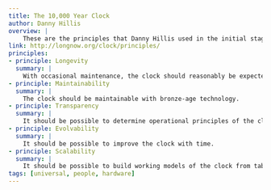 ```yaml
---
title: The 10,000 Year Clock
author: Danny Hillis
overview: |
    These are the principles that Danny Hillis used in the initial stages of designing a 10,000 Year Clock. We have found these are generally good principles for designing anything to last a long time.
link: http://longnow.org/clock/principles/
principles:
- principle: Longevity
  summary: |
    With occasional maintenance, the clock should reasonably be expected to display the correct time for the next 10,000 years.
- principle: Maintainability
  summary: |
    The clock should be maintainable with bronze-age technology.
- principle: Transparency
  summary: |
    It should be possible to determine operational principles of the clock by close inspection.
- principle: Evolvability
  summary: |
    It should be possible to improve the clock with time.
- principle: Scalability
  summary: |
    It should be possible to build working models of the clock from table-top to monumental size using the same design.
tags: [universal, people, hardware]
---
```

